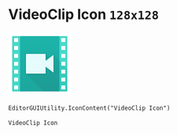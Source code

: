 # VideoClip Icon `128x128`
<img src="/img/VideoClip%20Icon.png" width=128 height=128>

``` CSharp
EditorGUIUtility.IconContent("VideoClip Icon")
```
```
VideoClip Icon
```
